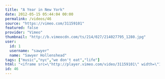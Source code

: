 ```yaml
---
title: "A Year in New York"
date: 2012-05-15 05:44:04 00:00
permalink: /videos/46
source: "https://vimeo.com/31159101"
featured: false
provider: "Vimeo"
thumbnail: "http://b.vimeocdn.com/ts/214/027/214027795_1280.jpg"
user:
  id: 1
  username: "sawyer"
  name: "Sawyer Hollenshead"
tags: ["music","nyc","we don't eat","life"]
html: "<iframe src=\"http://player.vimeo.com/video/31159101\" width=\"1280\" height=\"720\" frameborder=\"0\" webkitAllowFullScreen mozallowfullscreen allowFullScreen></iframe>"
id: 46
---
```


